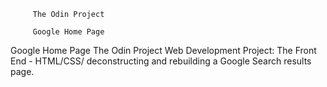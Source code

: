  
         The Odin Project 

         Google Home Page

Google Home Page The Odin Project Web Development Project: The Front End - HTML/CSS/ deconstructing and rebuilding a Google Search results page.  

